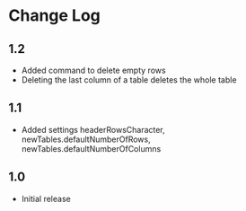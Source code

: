 # Change Log

## 1.2 
- Added command to delete empty rows
- Deleting the last column of a table deletes the whole table

## 1.1

- Added settings headerRowsCharacter, newTables.defaultNumberOfRows, newTables.defaultNumberOfColumns

## 1.0

- Initial release